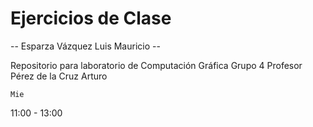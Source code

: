# Ejercicios de Clase

-- Esparza Vázquez Luis Mauricio --

Repositorio para laboratorio de Computación Gráfica
Grupo 4
Profesor Pérez de la Cruz Arturo

    Mie 
11:00 - 13:00
